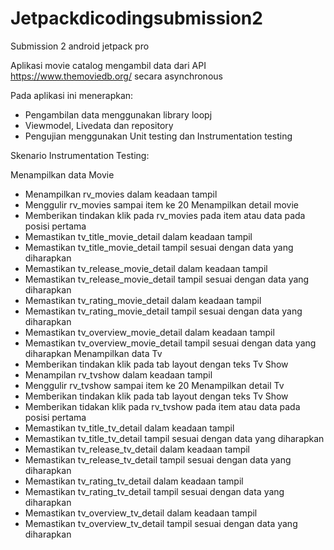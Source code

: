 # Jetpackdicodingsubmission2
Submission 2 android jetpack pro



Aplikasi movie catalog mengambil data dari API https://www.themoviedb.org/ secara asynchronous

Pada aplikasi ini menerapkan:
- Pengambilan data menggunakan library loopj
- Viewmodel, Livedata dan repository
- Pengujian menggunakan Unit testing dan Instrumentation testing


Skenario Instrumentation Testing: 

Menampilkan data Movie
  - Menampilkan rv_movies dalam keadaan tampil
  - Menggulir rv_movies sampai item ke 20
Menampilkan detail movie
  - Memberikan tindakan klik pada rv_movies pada item atau data pada posisi pertama
  - Memastikan tv_title_movie_detail dalam keadaan tampil
  - Memastikan tv_title_movie_detail tampil sesuai dengan data yang diharapkan
  - Memastikan tv_release_movie_detail dalam keadaan tampil
  - Memastikan tv_release_movie_detail tampil sesuai dengan data yang diharapkan
  - Memastikan tv_rating_movie_detail dalam keadaan tampil
  - Memastikan tv_rating_movie_detail tampil sesuai dengan data yang diharapkan
  - Memastikan tv_overview_movie_detail dalam keadaan tampil
  - Memastikan tv_overview_movie_detail tampil sesuai dengan data yang diharapkan
Menampilkan data Tv
  - Memberikan tindakan klik pada tab layout dengan teks Tv Show
  - Menampilan rv_tvshow dalam keadaan tampil
  - Menggulir rv_tvshow sampai item ke 20
Menampilkan detail Tv
  - Memberikan tindakan klik pada tab layout dengan teks Tv Show
  - Memberikan tidakan klik pada rv_tvshow pada item atau data pada posisi pertama
  - Memastikan tv_title_tv_detail dalam keadaan tampil
  - Memastikan tv_title_tv_detail tampil sesuai dengan data yang diharapkan
  - Memastikan tv_release_tv_detail dalam keadaan tampil
  - Memastikan tv_release_tv_detail tampil sesuai dengan data yang diharapkan
  - Memastikan tv_rating_tv_detail dalam keadaan tampil
  - Memastikan tv_rating_tv_detail tampil sesuai dengan data yang diharapkan
  - Memastikan tv_overview_tv_detail dalam keadaan tampil
  - Memastikan tv_overview_tv_detail tampil sesuai dengan data yang diharapkan
